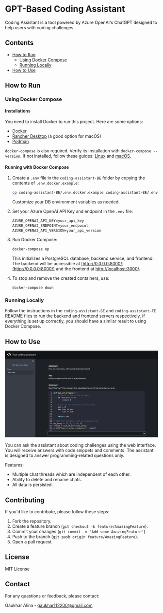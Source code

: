 # GPT-Based Coding Assistant

Coding Assistant is a tool powered by Azure OpenAI's ChatGPT designed to help users with coding challenges.

## Contents

- [How to Run](#how-to-run)
  - [Using Docker Compose](#using-docker-compose)
  - [Running Locally](#running-locally)
- [How to Use](#how-to-use)

## How to Run

### Using Docker Compose

#### Installations

You need to install Docker to run this project. Here are some options:

- [Docker](https://docs.docker.com/engine/install/)
- [Rancher Desktop](https://rancherdesktop.io/) (a good option for macOS)
- [Podman](https://podman.io/)

`docker-compose` is also required. Verify its installation with `docker-compose --version`. If not installed, follow these guides: [Linux](https://docs.docker.com/compose/install/linux/) and [macOS](https://www.ionos.com/digitalguide/server/configuration/docker-compose-on-mac/).

#### Running with Docker Compose

1. Create a `.env` file in the `coding-assistant-BE` folder by copying the contents of `.env.docker.example`:

   ```bash
   cp coding-assistant-BE/.env.docker.example coding-assistant-BE/.env
   ```

   Customize your DB environment variables as needed.

2. Set your Azure OpenAI API Key and endpoint in the `.env` file:

   ```plaintext
   AZURE_OPENAI_API_KEY=your_api_key
   AZURE_OPENAI_ENDPOINT=your_endpoint
   AZURE_OPENAI_API_VERSION=your_api_version
   ```

3. Run Docker Compose:

   ```bash
   docker-compose up
   ```

   This initializes a PostgreSQL database, backend service, and frontend. The backend will be accessible at [http://0.0.0.0:8000/](http://0.0.0.0:8000/) and the frontend at [http://localhost:3000/](http://localhost:3000/).

4. To stop and remove the created containers, use:

   ```bash
   docker-compose down
   ```

### Running Locally

Follow the instructions in the `coding-assistant-BE` and `coding-assistant-FE` README files to run the backend and frontend servers respectively. If everything is set up correctly, you should have a similar result to using Docker Compose.

## How to Use

![Assistant UI](media/assistant.png)

You can ask the assistant about coding challenges using the web interface. You will receive answers with code snippets and comments. The assistant is designed to answer programming-related questions only.

Features:

- Multiple chat threads which are independent of each other.
- Ability to delete and rename chats.
- All data is persisted.

## Contributing

If you'd like to contribute, please follow these steps:

1. Fork the repository.
2. Create a feature branch (`git checkout -b feature/AmazingFeature`).
3. Commit your changes (`git commit -m 'Add some AmazingFeature'`).
4. Push to the branch (`git push origin feature/AmazingFeature`).
5. Open a pull request.

## License

MIT License

## Contact

For any questions or feedback, please contact:

Gaukhar Alina - [gaukhar112200@gmail.com](mailto:gaukhar112200@gmail.com)
